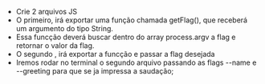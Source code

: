 * Crie 2 arquivos JS
* O primeiro, irá exportar uma função chamada getFlag(), que receberá um argumento do tipo String.
* Essa funcção deverá buscar dentro do array process.argv a flag e retornar o valor da flag.
* O segundo , irá exportar a funcção e passar a flag desejada
* Iremos rodar no terminal o segundo arquivo passando as flags --name e --greeting para que se ja impressa a saudação;